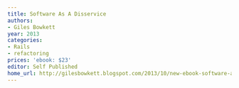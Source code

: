 ```yaml
---
title: Software As A Disservice
authors:
- Giles Bowkett
year: 2013
categories:
- Rails
- refactoring
prices: 'ebook: $23'
editor: Self Published
home_url: http://gilesbowkett.blogspot.com/2013/10/new-ebook-software-as-disservice-fixing.html
---
```

